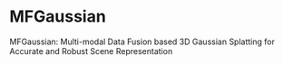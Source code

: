 # MFGaussian
MFGaussian: Multi-modal Data Fusion based 3D Gaussian Splatting for Accurate and Robust Scene Representation
